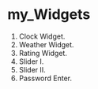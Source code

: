 # my_Widgets
1) Clock Widget.
2) Weather Widget.
3) Rating Widget.
4) Slider I.
5) Slider II.
6) Password Enter.

